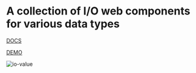 A collection of I/O web components for various data types
=========================================================

[DOCS](http://akirodic.com/io/io-value)

[DEMO](http://akirodic.com/io/io-value/demo.html)

![io-value](http://akirodic.com/io/io-value/preview.png "io-value")